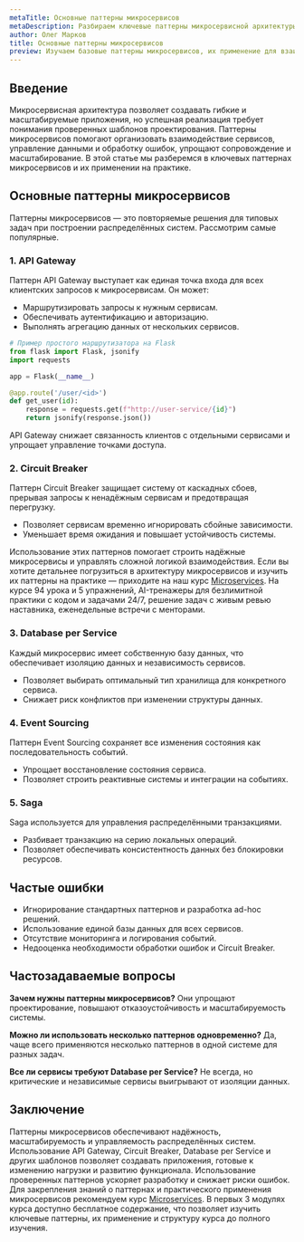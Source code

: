 ```yaml
---
metaTitle: Основные паттерны микросервисов
metaDescription: Разбираем ключевые паттерны микросервисной архитектуры, включая взаимодействие сервисов, обработку данных и масштабирование
author: Олег Марков
title: Основные паттерны микросервисов
preview: Изучаем базовые паттерны микросервисов, их применение для взаимодействия сервисов и построения масштабируемых систем
---
```


## Введение

Микросервисная архитектура позволяет создавать гибкие и масштабируемые приложения, но успешная реализация требует понимания проверенных шаблонов проектирования. Паттерны микросервисов помогают организовать взаимодействие сервисов, управление данными и обработку ошибок, упрощают сопровождение и масштабирование.
В этой статье мы разберемся в ключевых паттернах микросервисов и их применении на практике.

## Основные паттерны микросервисов

Паттерны микросервисов — это повторяемые решения для типовых задач при построении распределённых систем. Рассмотрим самые популярные.

### 1. API Gateway

Паттерн API Gateway выступает как единая точка входа для всех клиентских запросов к микросервисам. Он может:

* Маршрутизировать запросы к нужным сервисам.
* Обеспечивать аутентификацию и авторизацию.
* Выполнять агрегацию данных от нескольких сервисов.

```python
# Пример простого маршрутизатора на Flask
from flask import Flask, jsonify
import requests

app = Flask(__name__)

@app.route('/user/<id>')
def get_user(id):
    response = requests.get(f"http://user-service/{id}")
    return jsonify(response.json())
```

API Gateway снижает связанность клиентов с отдельными сервисами и упрощает управление точками доступа.

### 2. Circuit Breaker

Паттерн Circuit Breaker защищает систему от каскадных сбоев, прерывая запросы к ненадёжным сервисам и предотвращая перегрузку.

* Позволяет сервисам временно игнорировать сбойные зависимости.
* Уменьшает время ожидания и повышает устойчивость системы.

Использование этих паттернов помогает строить надёжные микросервисы и управлять сложной логикой взаимодействия. Если вы хотите детальнее погрузиться в архитектуру микросервисов и изучить их паттерны на практике — приходите на наш курс [Microservices](https://purpleschool.ru/course/microservices?utm_source=knowledgebase&utm_medium=article&utm_campaign=Osnovnye_patterny_mikrosistem). На курсе 94 урока и 5 упражнений, AI-тренажеры для безлимитной практики с кодом и задачами 24/7, решение задач с живым ревью наставника, еженедельные встречи с менторами.

### 3. Database per Service

Каждый микросервис имеет собственную базу данных, что обеспечивает изоляцию данных и независимость сервисов.

* Позволяет выбирать оптимальный тип хранилища для конкретного сервиса.
* Снижает риск конфликтов при изменении структуры данных.

### 4. Event Sourcing

Паттерн Event Sourcing сохраняет все изменения состояния как последовательность событий.

* Упрощает восстановление состояния сервиса.
* Позволяет строить реактивные системы и интеграции на событиях.

### 5. Saga

Saga используется для управления распределёнными транзакциями.

* Разбивает транзакцию на серию локальных операций.
* Позволяет обеспечивать консистентность данных без блокировки ресурсов.

## Частые ошибки

* Игнорирование стандартных паттернов и разработка ad-hoc решений.
* Использование единой базы данных для всех сервисов.
* Отсутствие мониторинга и логирования событий.
* Недооценка необходимости обработки ошибок и Circuit Breaker.

## Частозадаваемые вопросы

**Зачем нужны паттерны микросервисов?**
Они упрощают проектирование, повышают отказоустойчивость и масштабируемость системы.

**Можно ли использовать несколько паттернов одновременно?**
Да, чаще всего применяются несколько паттернов в одной системе для разных задач.

**Все ли сервисы требуют Database per Service?**
Не всегда, но критические и независимые сервисы выигрывают от изоляции данных.

## Заключение

Паттерны микросервисов обеспечивают надёжность, масштабируемость и управляемость распределённых систем. Использование API Gateway, Circuit Breaker, Database per Service и других шаблонов позволяет создавать приложения, готовые к изменению нагрузки и развитию функционала.
Использование проверенных паттернов ускоряет разработку и снижает риски ошибок. Для закрепления знаний о паттернах и практического применения микросервисов рекомендуем курс [Microservices](https://purpleschool.ru/course/microservices?utm_source=knowledgebase&utm_medium=article&utm_campaign=Osnovnye_patterny_mikrosistem).
В первых 3 модулях курса доступно бесплатное содержание, что позволяет изучить ключевые паттерны, их применение и структуру курса до полного изучения.
